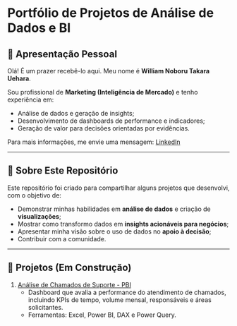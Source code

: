 # Portfólio de Projetos de Análise de Dados e BI
## 👋 Apresentação Pessoal

Olá! É um prazer recebê-lo aqui. Meu nome é **William Noboru Takara Uehara**.

Sou profissional de **Marketing (Inteligência de Mercado)** e tenho experiência em:  
- Análise de dados e geração de insights;
- Desenvolvimento de dashboards de performance e indicadores;   
- Geração de valor para decisões orientadas por evidências.

Para mais informações, me envie uma mensagem: [LinkedIn](https://www.linkedin.com/in/william-noboru-takara-uehara-19840892/)  

---
## 📝 Sobre Este Repositório

Este repositório foi criado para compartilhar alguns projetos que desenvolvi, com o objetivo de:
- Demonstrar minhas habilidades em **análise de dados** e criação de **visualizações**;  
- Mostrar como transformo dados em **insights acionáveis para negócios**;  
- Apresentar minha visão sobre o uso de dados no **apoio à decisão**;
- Contribuir com a comunidade.

---

## 🚀 Projetos (Em Construção)   

1. [Análise de Chamados de Suporte - PBI](./Analise_Chamados/README.md)  
   - Dashboard que avalia a performance do atendimento de chamados, incluindo KPIs de tempo, volume mensal, responsáveis e áreas solicitantes.  
   - Ferramentas: Excel, Power BI, DAX e Power Query.
